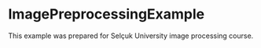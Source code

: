 # ImagePreprocessingExample
This example was prepared for Selçuk University image processing course.

